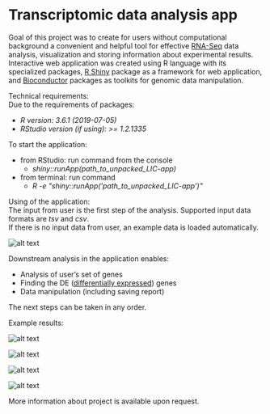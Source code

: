 # Transcriptomic data analysis app

Goal of this project was to create for users without computational background a convenient and helpful tool for effective [RNA-Seq](https://en.wikipedia.org/wiki/RNA-Seq) data analysis, 
visualization and storing information about experimental results. Interactive web application was created using R language with its specialized packages, 
[R Shiny](https://shiny.rstudio.com/) package as a framework for web application, and [Bioconductor](https://www.bioconductor.org/) packages as toolkits for genomic data manipulation.

Technical requirements:<br />
Due to the requirements of packages:
- *R version: 3.6.1 (2019-07-05)*
- *RStudio version (if using): >= 1.2.1335*<br />

To start the application:
 - from RStudio: run command from the console
    - *shiny::runApp(path_to_unpacked_LIC-app)*
 - from terminal: run command 
    - *R -e "shiny::runApp('path_to_unpacked_LIC-app’)"*


Using of the application:<br />
The input from user is the first step of the analysis. Supported input data formats are *tsv* and *csv*.<br />
If there is no input data from user, an example data is loaded automatically. 

![alt text](https://github.com/AnitaUrb/Licentiate/blob/master/browse.jpg?raw=true "Optional Title")


Downstream analysis in the application enables:
- Analysis of user’s set of genes
- Finding the DE ([differentially expressed](https://www.ncbi.nlm.nih.gov/pmc/articles/PMC4827276/)) genes
- Data manipulation (including saving report)<br />

The next steps can be taken in any order.<br />


Example results:

![alt text](https://github.com/AnitaUrb/Licentiate/blob/master/heat1.jpg?raw=true "Optional Title")

![alt text](https://github.com/AnitaUrb/Licentiate/blob/master/volcano.png?raw=true "Optional Title")

![alt text](https://github.com/AnitaUrb/Licentiate/blob/master/exprp.jpg?raw=true "Optional Title")

![alt text](https://github.com/AnitaUrb/Licentiate/blob/master/biomart.jpg?raw=true "Optional Title")<br />



More information about project is available upon request.
